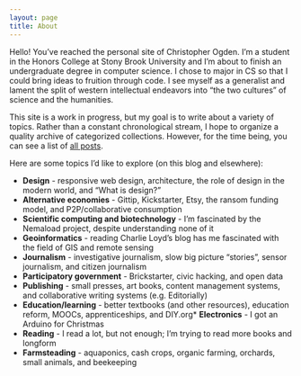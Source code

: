 ```yaml
---
layout: page
title: About
---
```


Hello!  You’ve reached the personal site of Christopher Ogden.  I’m a student in the Honors College at Stony Brook University and I’m about to finish an undergraduate degree in computer science.  I chose to major in CS so that I could bring ideas to fruition through code. I see myself as a generalist and lament the split of western intellectual endeavors into “the two cultures” of science and the humanities.

This site is a work in progress, but my goal is to write about a variety of topics. Rather than a constant chronological stream, I hope to organize a quality archive of categorized collections.  However, for the time being, you can see a list of [all posts](/archives).

Here are some topics I’d like to explore (on this blog and elsewhere):

*   **Design** - responsive web design, architecture, the role of design in the modern world, and “What is design?”
*   **Alternative economies** - Gittip, Kickstarter, Etsy, the ransom funding model, and P2P/collaborative consumption
*   **Scientific computing and biotechnology** - I’m fascinated by the Nemaload project, despite understanding none of it
*   **Geoinformatics** - reading Charlie Loyd’s blog has me fascinated with the field of GIS and remote sensing
*   **Journalism** - investigative journalism, slow big picture “stories”, sensor journalism, and citizen journalism
*   **Participatory government** - Brickstarter, civic hacking, and open data
*   **Publishing** - small presses, art books, content management systems, and collaborative writing systems (e.g. Editorially)
*   **Education/learning** - better textbooks (and other resources), education reform, MOOCs, apprenticeships, and DIY.org*   **Electronics** - I got an Arduino for Christmas
*   **Reading** - I read a lot, but not enough; I’m trying to read more books and longform
*   **Farmsteading** - aquaponics, cash crops, organic farming, orchards, small animals, and beekeeping

